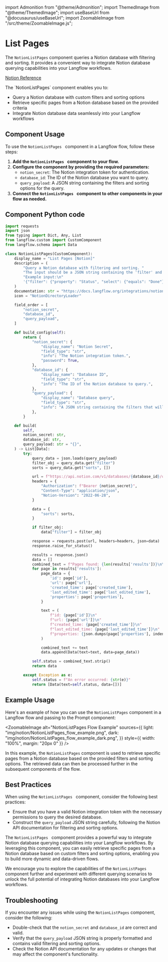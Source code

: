 import Admonition from "@theme/Admonition";
import ThemedImage from "@theme/ThemedImage";
import useBaseUrl from "@docusaurus/useBaseUrl";
import ZoomableImage from "/src/theme/ZoomableImage.js";

# List Pages

The `NotionListPages` component queries a Notion database with filtering and sorting. It provides a convenient way to integrate Notion database querying capabilities into your Langflow workflows.

[Notion Reference](https://developers.notion.com/reference/post-database-query)

<Admonition type="tip" title="Component Functionality">
 The `NotionListPages` component enables you to:

- Query a Notion database with custom filters and sorting options
- Retrieve specific pages from a Notion database based on the provided criteria
- Integrate Notion database data seamlessly into your Langflow workflows

</Admonition>

## Component Usage

To use the `NotionListPages
` component in a Langflow flow, follow these steps:

1. **Add the `NotionListPages
` component to your flow.**
2. **Configure the component by providing the required parameters:**
   - `notion_secret`: The Notion integration token for authentication.
   - `database_id`: The ID of the Notion database you want to query.
   - `query_payload`: A JSON string containing the filters and sorting options for the query.
3. **Connect the `NotionListPages
` component to other components in your flow as needed.**

## Component Python code

```python
import requests
import json
from typing import Dict, Any, List
from langflow.custom import CustomComponent
from langflow.schema import Data

class NotionListPages(CustomComponent):
    display_name = "List Pages [Notion]"
    description = (
        "Query a Notion database with filtering and sorting. "
        "The input should be a JSON string containing the 'filter' and 'sorts' objects. "
        "Example input:\n"
        '{"filter": {"property": "Status", "select": {"equals": "Done"}}, "sorts": [{"timestamp": "created_time", "direction": "descending"}]}'
    )
    documentation: str = "https://docs.langflow.org/integrations/notion/list-pages"
    icon = "NotionDirectoryLoader"

    field_order = [
        "notion_secret",
        "database_id",
        "query_payload",
    ]

    def build_config(self):
        return {
            "notion_secret": {
                "display_name": "Notion Secret",
                "field_type": "str",
                "info": "The Notion integration token.",
                "password": True,
            },
            "database_id": {
                "display_name": "Database ID",
                "field_type": "str",
                "info": "The ID of the Notion database to query.",
            },
            "query_payload": {
                "display_name": "Database query",
                "field_type": "str",
                "info": "A JSON string containing the filters that will be used for querying the database. EG: {'filter': {'property': 'Status', 'status': {'equals': 'In progress'}}}",
            },
        }

    def build(
        self,
        notion_secret: str,
        database_id: str,
        query_payload: str = "{}",
    ) -> List[Data]:
        try:
            query_data = json.loads(query_payload)
            filter_obj = query_data.get("filter")
            sorts = query_data.get("sorts", [])

            url = f"https://api.notion.com/v1/databases/{database_id}/query"
            headers = {
                "Authorization": f"Bearer {notion_secret}",
                "Content-Type": "application/json",
                "Notion-Version": "2022-06-28",
            }

            data = {
                "sorts": sorts,
            }

            if filter_obj:
                data["filter"] = filter_obj

            response = requests.post(url, headers=headers, json=data)
            response.raise_for_status()

            results = response.json()
            data = []
            combined_text = f"Pages found: {len(results['results'])}\n\n"
            for page in results['results']:
                page_data = {
                    'id': page['id'],
                    'url': page['url'],
                    'created_time': page['created_time'],
                    'last_edited_time': page['last_edited_time'],
                    'properties': page['properties'],
                }

                text = (
                    f"id: {page['id']}\n"
                    f"url: {page['url']}\n"
                    f"created_time: {page['created_time']}\n"
                    f"last_edited_time: {page['last_edited_time']}\n"
                    f"properties: {json.dumps(page['properties'], indent=2)}\n\n"
                )

                combined_text += text
                data.append(Data(text=text, data=page_data))

            self.status = combined_text.strip()
            return data

        except Exception as e:
            self.status = f"An error occurred: {str(e)}"
            return [Data(text=self.status, data=[])]
```

<Admonition type="info" title="Example Usage">

## Example Usage

Here's an example of how you can use the `NotionListPages` component in a Langflow flow and passing to the Prompt component:

<ZoomableImage
alt="NotionListPages
Flow Example"
sources={{
    light: "img/notion/NotionListPages_flow_example.png",
    dark: "img/notion/NotionListPages_flow_example_dark.png",
    }}
style={{ width: "100%", margin: "20px 0" }}
/>

In this example, the `NotionListPages` component is used to retrieve specific pages from a Notion database based on the provided filters and sorting options. The retrieved data can then be processed further in the subsequent components of the flow.
</Admonition>

## Best Practices

When using the `NotionListPages
` component, consider the following best practices:

- Ensure that you have a valid Notion integration token with the necessary permissions to query the desired database.
- Construct the `query_payload` JSON string carefully, following the Notion API documentation for filtering and sorting options.

The `NotionListPages
` component provides a powerful way to integrate Notion database querying capabilities into your Langflow workflows. By leveraging this component, you can easily retrieve specific pages from a Notion database based on custom filters and sorting options, enabling you to build more dynamic and data-driven flows.

We encourage you to explore the capabilities of the `NotionListPages
` component further and experiment with different querying scenarios to unlock the full potential of integrating Notion databases into your Langflow workflows.

## Troubleshooting

If you encounter any issues while using the `NotionListPages` component, consider the following:

- Double-check that the `notion_secret` and `database_id` are correct and valid.
- Verify that the `query_payload` JSON string is properly formatted and contains valid filtering and sorting options.
- Check the Notion API documentation for any updates or changes that may affect the component's functionality.
